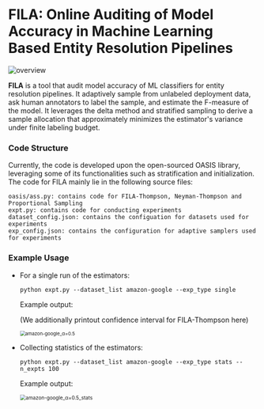 # FILA: Online Auditing of Model Accuracy in Machine Learning Based Entity Resolution Pipelines

![overview](D:\PhD\project\EM-cal\figure\overview.png)

**FILA** is a tool that audit model accuracy of ML classifiers for entity resolution pipelines. It adaptively sample from unlabeled deployment data, ask human annotators to label the sample, and estimate the F-measure of the model. It leverages the delta method and stratified sampling to derive a sample allocation that approximately minimizes the estimator's variance under finite labeling budget.

### Code Structure

Currently, the code is developed upon the open-sourced OASIS library, leveraging some of its functionalities such as stratification and initialization.  The code for FILA mainly lie in the following source files:

```
oasis/ass.py: contains code for FILA-Thompson, Neyman-Thompson and Proportional Sampling
expt.py: contains code for conducting experiments
dataset_config.json: contains the configuation for datasets used for experiments
exp_config.json: contains the configuration for adaptive samplers used for experiments
```

### Example Usage

* For a single run of the estimators:

  ```
  python expt.py --dataset_list amazon-google --exp_type single
  ```

  Example output:

  (We additionally printout confidence interval for FILA-Thompson here)

  <img src="D:\PycharmProjects\magellan\oasis\fig\amazon-google\amazon-google_α=0.5.png" alt="amazon-google_α=0.5" style="zoom:67%;" />

* Collecting statistics of the estimators:

  ```
  python expt.py --dataset_list amazon-google --exp_type stats --n_expts 100
  ```

  Example output:

  <img src="D:\PycharmProjects\magellan\oasis\fig\amazon-google\amazon-google_α=0.5_stats.png" alt="amazon-google_α=0.5_stats" style="zoom:72%;" />